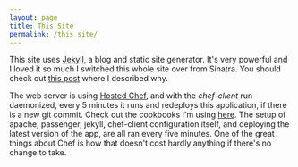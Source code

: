 ```yaml
---
layout: page
title: This Site
permalink: /this_site/
---
```


This site uses [Jekyll](http://jekyllrb.com), a blog and static site generator. It's very powerful and I loved it so much I switched this whole site over from Sinatra. You should check out [this post](/TODO.html) where I described why.

The web server is using [Hosted Chef](http://chef.io), and with the <em>chef-client</em> run
daemonized, every 5 minutes it runs and redeploys this application, if there is a new git commit. Check out
the cookbooks I'm using [here](https://github.com/danehammer/chef-repo). The setup of apache, passenger, jekyll, chef-client configuration itself, and deploying the latest version of the app, are all ran every five minutes. One of the great things about Chef is how that doesn't cost hardly anything if there's no change to take.
